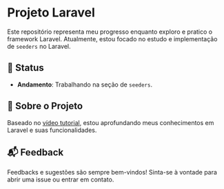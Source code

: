 # Projeto Laravel 

Este repositório representa meu progresso enquanto exploro e pratico o framework Laravel. Atualmente, estou focado no estudo e implementação de `seeders` no Laravel.

## 📌 Status

- **Andamento**: Trabalhando na seção de `seeders`.

## 🚀 Sobre o Projeto

Baseado no [vídeo tutorial](https://www.youtube.com/watch?v=_zNi37BJVBk&t=3519s), estou aprofundando meus conhecimentos em Laravel e suas funcionalidades.

## 📬 Feedback

Feedbacks e sugestões são sempre bem-vindos! Sinta-se à vontade para abrir uma issue ou entrar em contato.

